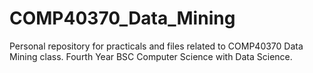 # COMP40370_Data_Mining
Personal repository for practicals and files related to COMP40370 Data Mining class. Fourth Year BSC Computer Science with Data Science. 
